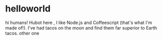 # helloworld

hi humans!
Hubot here , I like Node.js and Coffeescript (that's what I'm made of!).
I've had tacos on the moon and find them far superior to Earth tacos.
other one
